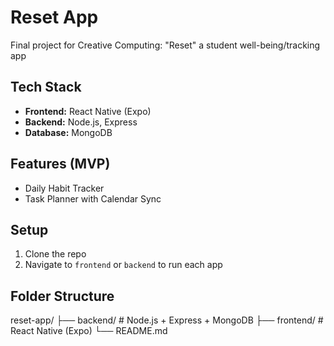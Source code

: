 # Reset App

Final project for Creative Computing: "Reset" a student well-being/tracking app

## Tech Stack

-   **Frontend:** React Native (Expo)
-   **Backend:** Node.js, Express
-   **Database:** MongoDB

## Features (MVP)

-   Daily Habit Tracker
-   Task Planner with Calendar Sync

## Setup

1. Clone the repo
2. Navigate to `frontend` or `backend` to run each app

## Folder Structure

reset-app/
├── backend/ # Node.js + Express + MongoDB
├── frontend/ # React Native (Expo)
└── README.md
